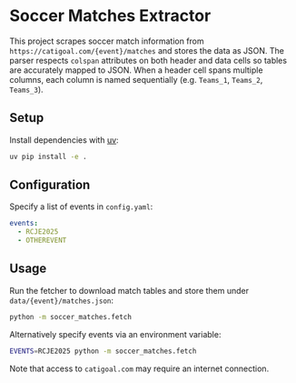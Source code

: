 # Soccer Matches Extractor

This project scrapes soccer match information from `https://catigoal.com/{event}/matches` and
stores the data as JSON. The parser respects `colspan` attributes on both header and data
cells so tables are accurately mapped to JSON. When a header cell spans multiple columns,
each column is named sequentially (e.g. `Teams_1`, `Teams_2`, `Teams_3`).

## Setup

Install dependencies with [uv](https://github.com/astral-sh/uv):

```bash
uv pip install -e .
```

## Configuration

Specify a list of events in `config.yaml`:

```yaml
events:
  - RCJE2025
  - OTHEREVENT
```

## Usage

Run the fetcher to download match tables and store them under `data/{event}/matches.json`:

```bash
python -m soccer_matches.fetch
```

Alternatively specify events via an environment variable:

```bash
EVENTS=RCJE2025 python -m soccer_matches.fetch
```

Note that access to `catigoal.com` may require an internet connection.
